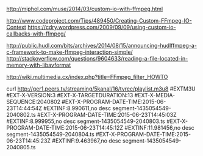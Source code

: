 http://miphol.com/muse/2014/03/custom-io-with-ffmpeg.html

http://www.codeproject.com/Tips/489450/Creating-Custom-FFmpeg-IO-Context
https://cdry.wordpress.com/2009/09/09/using-custom-io-callbacks-with-ffmpeg/

http://public.hudl.com/bits/archives/2014/08/15/announcing-hudlffmpeg-a-c-framework-to-make-ffmpeg-interaction-simple/
http://stackoverflow.com/questions/9604633/reading-a-file-located-in-memory-with-libavformat

http://wiki.multimedia.cx/index.php?title=FFmpeg_filter_HOWTO

curl http://ger1.peers.tv/streaming/5kanal/16/tvrec/playlist.m3u8
#EXTM3U
#EXT-X-VERSION:3
#EXT-X-TARGETDURATION:13
#EXT-X-MEDIA-SEQUENCE:2040802
#EXT-X-PROGRAM-DATE-TIME:2015-06-23T14:44:54Z
#EXTINF:8.990611,no desc
segment-1435054549-2040802.ts
#EXT-X-PROGRAM-DATE-TIME:2015-06-23T14:45:03Z
#EXTINF:8.999955,no desc
segment-1435054549-2040803.ts
#EXT-X-PROGRAM-DATE-TIME:2015-06-23T14:45:12Z
#EXTINF:11.981456,no desc
segment-1435054549-2040804.ts
#EXT-X-PROGRAM-DATE-TIME:2015-06-23T14:45:23Z
#EXTINF:9.463967,no desc
segment-1435054549-2040805.ts

